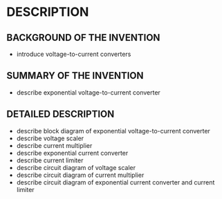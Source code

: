 # DESCRIPTION

## BACKGROUND OF THE INVENTION

- introduce voltage-to-current converters

## SUMMARY OF THE INVENTION

- describe exponential voltage-to-current converter

## DETAILED DESCRIPTION

- describe block diagram of exponential voltage-to-current converter
- describe voltage scaler
- describe current multiplier
- describe exponential current converter
- describe current limiter
- describe circuit diagram of voltage scaler
- describe circuit diagram of current multiplier
- describe circuit diagram of exponential current converter and current limiter

